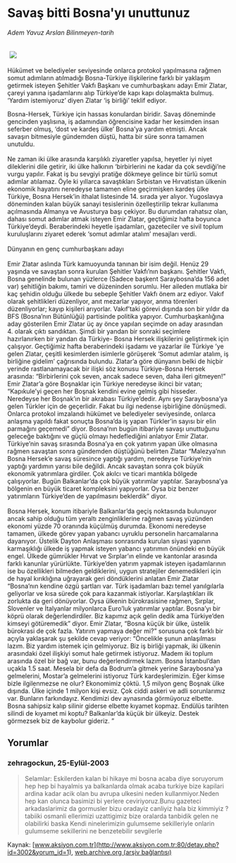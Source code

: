 # Savaş bitti Bosna'yı unuttunuz

*Adem Yavuz Arslan Bilinmeyen-tarih*

<div>
 <font>
  <img border="0" height="1" src="/web/20031101041055im_/http://www.aksiyon.com.tr/images/blank.gif"/>
 </font>
 <font class="content">
  <p>
   <img border="0" hspace="5" src="http://web.archive.org/web/20031101041055im_/http://www.aksiyon.com.tr/resim/459/28.jpg" vspace="5"/>
  </p>
 </font>
 <font class="content">
  Hükümet ve belediyeler seviyesinde onlarca protokol yapılmasına rağmen somut adımların atılmadığı Bosna-Türkiye ilişkilerine farklı bir yaklaşım getirmek isteyen Şehitler Vakfı Başkanı ve cumhurbaşkanı adayı Emir Zlatar, çareyi yanına işadamlarını alıp Türkiye’de kapı kapı dolaşmakta bulmuş. ‘Yardım istemiyoruz’ diyen Zlatar ‘iş birliği’ teklif ediyor.
 </font>
 <p>
  <font class="content">
   Bosna-Hersek, Türkiye için hassas konulardan biridir. Savaş döneminde gencinden yaşlısına, iş adamından öğrencisine kadar her kesimden insan seferber olmuş, ‘dost ve kardeş ülke’ Bosna’ya yardım etmişti. Ancak savaşın bitmesiyle gündemden düştü, hatta bir süre sonra tamamen unutuldu.
   <br/>
   <br/>
   Ne zaman iki ülke arasında karşılıklı ziyaretler yapılsa, heyetler iyi niyet dileklerini dile getirir, iki ülke halkının ‘birbirlerini ne kadar da çok sevdiği’ne vurgu yapılır. Fakat iş bu sevgiyi pratiğe dökmeye gelince bir türlü somut adımlar atılamaz. Öyle ki yıllarca savaştıkları Sırbistan ve Hırvatistan ülkenin ekonomik hayatını neredeyse tamamen eline geçirmişken kardeş ülke Türkiye, Bosna Hersek’in ithalat listesinde 14. sırada yer alıyor. Yugoslavya döneminden kalan büyük sanayi tesislerinin özelleştirilip tekrar kullanıma açılmasında  Almanya ve Avusturya başı çekiyor. Bu durumdan rahatsız olan, dahası somut adımlar atmak isteyen Emir Zlatar, geçtiğimiz hafta boyunca Türkiye’deydi. Beraberindeki heyetle işadamları, gazeteciler ve sivil toplum kuruluşlarını ziyaret ederek ‘somut adımlar atalım’ mesajları verdi.
   <br/>
   <br/>
   Dünyanın en genç cumhurbaşkanı adayı
   <br/>
   <br/>
   Emir Zlatar aslında Türk kamuoyunda tanınan bir isim değil. Henüz 29 yaşında ve savaştan sonra kurulan Şehitler Vakfı’nın başkanı. Şehitler Vakfı, Bosna genelinde bulunan yüzlerce (Sadece başkent Saraybosna’da 156 adet var) şehitliğin bakımı, tamiri ve düzeninden sorumlu. Her aileden mutlaka bir kaç şehidin olduğu ülkede bu sebeple Şehitler Vakfı önem arz ediyor. Vakıf olarak şehitlikleri düzenliyor, anıt mezarlar yapıyor, anma törenleri düzenliyorlar; kayıp kişileri arıyorlar. Vakıf’taki görevi dışında son bir yıldır da BFS (Bosna’nın Bütünlüğü) partisinde politika yapıyor. Cumhurbaşkanlığına aday gösterilen Emir Zlatar üç ay önce yapılan seçimde on aday arasından 4. olarak çıktı sandıktan. Şimdi bir yandan bir sonraki seçimlere hazırlanırken bir yandan da Türkiye- Bosna Hersek ilişkilerini geliştirmek için çalışıyor. Geçtiğimiz hafta beraberindeki işadamı ve yazarlar ile Türkiye ’ye gelen Zlatar, çeşitli kesimlerden isimlerle görüşerek ‘Somut adımlar atalım, iş birliğine gidelim’ çağrısında bulundu. Zlatar’a göre dünyanın belki de hiçbir yerinde rastlanamayacak bir ilişki söz konusu Türkiye-Bosna Hersek arasında: “Birbirlerini çok seven, ancak sadece seven, daha ileri gitmeyen!” Emir Zlatar’a göre Boşnaklar için Türkiye neredeyse ikinci bir vatan; “Kapıkule’yi geçen her Boşnak kendini evine gelmiş gibi hisseder. Neredeyse her Boşnak’ın bir akrabası Türkiye’dedir. Aynı şey Saraybosna’ya gelen Türkler için de geçerlidir.  Fakat bu ilgi nedense işbirliğine dönüşmedi. Onlarca protokol imzalandı hükümet ve belediyeler seviyesinde, onlarca anlaşma yapıldı fakat sonuçta Bosna’da iş yapan Türkler’in sayısı bir elin parmağını geçemedi” diyor. Bosna’nın bugün itibariyle savaşı unuttuğunu geleceğe baktığını ve güçlü olmayı hedeflediğini anlatıyor Emir Zlatar. Türkiye’nin savaş sırasında Bosna’ya en çok yatırım yapan ülke olmasına rağmen savaştan sonra gündemden düştüğünü belirten Zlatar “Malezya’nın Bosna Hersek’e savaş süresince yaptığı yardım, neredeyse Türkiye’nin yaptığı yardımın yarısı bile değildi. Ancak savaştan sonra çok büyük ekonomik yatırımlara girdiler. Çok akılcı ve ticari mantıkla bölgede çalışıyorlar. Bugün Balkanlar’da çok büyük yatırımlar yaptılar. Saraybosna’ya bölgenin en büyük ticaret kompleksini yapıyorlar. Oysa biz benzer yatırımların Türkiye’den de yapılmasını beklerdik” diyor.
   <br/>
   <br/>
   Bosna Hersek, konum itibariyle Balkanlar’da geçiş noktasında bulunuyor ancak sahip olduğu tüm yeraltı zenginliklerine rağmen savaş yüzünden ekonomi yüzde 70 oranında küçülmüş durumda. Ekonomi neredeyse tamamen, ülkede görev yapan yabancı uyruklu personelin harcamalarına dayanıyor. Üstelik Dayton Anlaşması sonrasında kurulan siyasi yapının karmaşıklığı ülkede iş yapmak isteyen yabancı yatırımın önündeki en büyük engel. Ülkede gümrükler Hırvat ve Sırplar’ın elinde ve kantonlar arasında farklı kanunlar yürürlükte. Türkiye’den yatırım yapmak isteyen işadamlarının ise bu özellikleri bilmeden geldiklerini, uygun stratejiler denemedikleri için de hayal kırıklığına uğrayarak geri döndüklerini anlatan Emir Zlatar “Bosna’nın kendine özgü şartları var. Türk işadamları bazı temel yanılgılarla geliyorlar ve kısa sürede çok para kazanmak istiyorlar. Karşılaştıkları ilk zorlukta da geri dönüyorlar. Oysa ülkenin bürokrasisine rağmen, Sırplar, Slovenler ve İtalyanlar milyonlarca Euro’luk yatırımlar yaptılar. Bosna’yı bir köprü olarak değerlendirdiler. Biz kapımız açık gelin dedik ama Türkiye’den kimseyi götüremedik” diyor. Emir Zlatar, “Bosna küçük bir ülke, üstelik bürokrasi de çok fazla. Yatırım yapmaya değer mi?” sorusuna çok farklı bir açıyla yaklaşarak şu şekilde cevap veriyor: “Öncelikle şunun anlaşılması lazım. Biz yardım istemek için gelmiyoruz. Biz iş birliği yapmak, iki ülkenin arasındaki özel ilişkiyi somut hale getirmek istiyoruz. Madem iki toplum arasında özel bir bağ var, bunu değerlendirmek lazım. Bosna İstanbul’dan uçakla 1.5 saat. Mesela bir defa da Bodrum’a gitmek yerine Saraybosna’ya gelmelerini, Mostar’a gelmelerini istiyoruz Türk kardeşlerimizin. Eğer kimse bizle ilgilenmezse ne olur? Ekonomimiz çöktü. 1,5 milyon genç Boşnak ülke dışında. Ülke içinde 1 milyon kişi evsiz. Çok ciddi askeri ve adli sorunlarımız var. Bunların farkındayız. Kendimizi dev aynasında görmüyoruz elbette. Bosna sahipsiz kalıp silinir giderse elbette kıyamet kopmaz. Endülüs tarihten silindi de kıyamet mi koptu? Balkanlar’da küçük bir ülkeyiz. Destek görmezsek biz de kaybolur gideriz. ”
   <br/>
  </font>
 </p>
</div>


## Yorumlar

### zehragockun, 25-Eylül-2003
> Selamlar: 
> Eskilerden  kalan  bi hikaye mi  bosna  acaba  diye soruyorum  hep hep  bi hayalmis  ya  balkanlarda  olmak  acaba turkiye  bize  kapilari ardina  kadar acik olan  bu avrupa  ulkesini  neden kullanmiyor.Neden  hep  kan olunca  basimizi  bi yerlere  ceviriyoruz.Bunu  gazeteci arkadaslarimiz da  gormusler  bizu oradayiz canliyiz  hala  biz  kimmiyiz ?tabiiki osmanli  ellerimizi uzattigimiz bize  oralarda  tanbidik  gelen  ne olabilirki baska Kendi  ninelerimizin  gulumseme  sekilleriyle  onlarin  gulumseme  sekillerini ne  benzetebilir    sevgilerle

Kaynak: [www.aksiyon.com.tr](http://www.aksiyon.com.tr:80/detay.php?id=3002&yorum_id=1), [web.archive.org (arşiv bağlantısı)](http://web.archive.org/web/20031101041055/http://www.aksiyon.com.tr:80/detay.php?id=3002&yorum_id=1)
